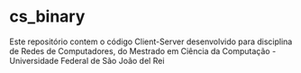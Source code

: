 # cs_binary
Este repositório contem o código Client-Server desenvolvido para disciplina de Redes de Computadores, do Mestrado em Ciência da Computação - Universidade Federal de São João del Rei 
